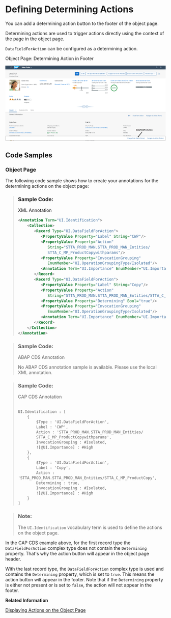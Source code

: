 <!-- loio1743323829e5474eb3829d2e9ab022ae -->

# Defining Determining Actions

You can add a determining action button to the footer of the object page.

Determining actions are used to trigger actions directly using the context of the page in the object page.

`DataFieldForAction` can be configured as a determining action.

   
  
<a name="loio1743323829e5474eb3829d2e9ab022ae__fig_bld_m3l_lw"/>Object Page: Determining Action in Footer

 ![](images/ObjectPage_DeterminingAction_5dc52f1.png "Object Page: Determining Action in Footer") 



<a name="loio1743323829e5474eb3829d2e9ab022ae__section_tgj_nnh_qmb"/>

## Code Samples



### Object Page

The following code sample shows how to create your annotations for the determining actions on the object page:

> ### Sample Code:  
> XML Annotation
> 
> ```xml
> <Annotation Term="UI.Identification">
>     <Collection>
>        <Record Type="UI.DataFieldForAction">
>           <PropertyValue Property="Label" String="CWP"/>
>           <PropertyValue Property="Action"
>              String="STTA_PROD_MAN.STTA_PROD_MAN_Entities/
>              STTA_C_MP_ProductCopywithparams"/>
>           <PropertyValue Property="InvocationGrouping"
>              EnumMember="UI.OperationGroupingType/Isolated"/>
>           <Annotation Term="UI.Importance" EnumMember="UI.ImportanceType/High"/>
>        </Record>
>        <Record Type="UI.DataFieldForAction">
>           <PropertyValue Property="Label" String="Copy"/>
>           <PropertyValue Property="Action"
>              String="STTA_PROD_MAN.STTA_PROD_MAN_Entities/STTA_C_MP_ProductCopy"/>
>           <PropertyValue Property="Determining" Bool="true"/>
>           <PropertyValue Property="InvocationGrouping"  
>              EnumMember="UI.OperationGroupingType/Isolated"/>
>           <Annotation Term="UI.Importance" EnumMember="UI.ImportanceType/High"/>
>        </Record>
>     </Collection>
> </Annotation>
> ```

> ### Sample Code:  
> ABAP CDS Annotation
> 
> No ABAP CDS annotation sample is available. Please use the local XML annotation.

> ### Sample Code:  
> CAP CDS Annotation
> 
> ```
> 
> UI.Identification : [
>     {
>         $Type : 'UI.DataFieldForAction',
>         Label : 'CWP',
>         Action : 'STTA_PROD_MAN.STTA_PROD_MAN_Entities/
>         STTA_C_MP_ProductCopywithparams',
>         InvocationGrouping : #Isolated,
>         ![@UI.Importance] : #High
>     },
>     {
>         $Type : 'UI.DataFieldForAction',
>         Label : 'Copy',
>         Action : 'STTA_PROD_MAN.STTA_PROD_MAN_Entities/STTA_C_MP_ProductCopy',
>         Determining : true,
>         InvocationGrouping : #Isolated,
>         ![@UI.Importance] : #High
>     }
> ]
> 
> ```

> ### Note:  
> The `UI.Identification` vocabulary term is used to define the actions on the object page.

In the CAP CDS example above, for the first record type the `DataFieldForAction` complex type does not contain the `Determining` property. That's why the action button will appear in the object page header.

With the last record type, the `DataFieldForAction` complex type is used and contains the `Determining` property, which is set to `true`. This means the action button will appear in the footer. Note that if the `Determining` property is either not present or is set to `false`, the action will not appear in the footer.

**Related Information**  


[Displaying Actions on the Object Page](displaying-actions-on-the-object-page-f65e8b1.md)


